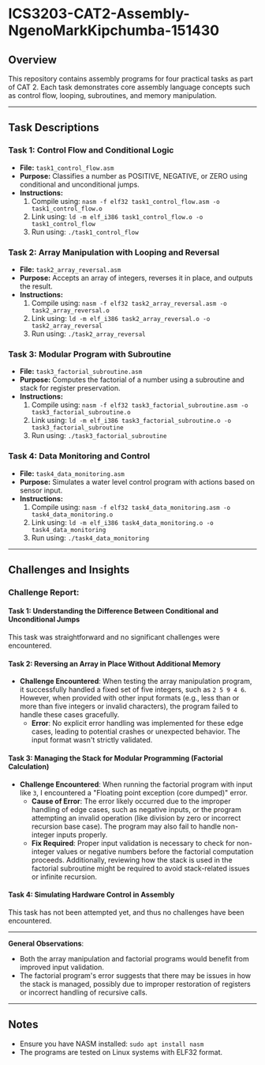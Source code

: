 # ICS3203-CAT2-Assembly-NgenoMarkKipchumba-151430

## Overview
This repository contains assembly programs for four practical tasks as part of CAT 2. Each task demonstrates core assembly language concepts such as control flow, looping, subroutines, and memory manipulation.

---

## Task Descriptions

### Task 1: Control Flow and Conditional Logic
- **File:** `task1_control_flow.asm`
- **Purpose:** Classifies a number as POSITIVE, NEGATIVE, or ZERO using conditional and unconditional jumps.
- **Instructions:**
  1. Compile using: `nasm -f elf32 task1_control_flow.asm -o task1_control_flow.o`
  2. Link using: `ld -m elf_i386 task1_control_flow.o -o task1_control_flow`
  3. Run using: `./task1_control_flow`

### Task 2: Array Manipulation with Looping and Reversal
- **File:** `task2_array_reversal.asm`
- **Purpose:** Accepts an array of integers, reverses it in place, and outputs the result.
- **Instructions:**
  1. Compile using: `nasm -f elf32 task2_array_reversal.asm -o task2_array_reversal.o`
  2. Link using: `ld -m elf_i386 task2_array_reversal.o -o task2_array_reversal`
  3. Run using: `./task2_array_reversal`

### Task 3: Modular Program with Subroutine
- **File:** `task3_factorial_subroutine.asm`
- **Purpose:** Computes the factorial of a number using a subroutine and stack for register preservation.
- **Instructions:**
  1. Compile using: `nasm -f elf32 task3_factorial_subroutine.asm -o task3_factorial_subroutine.o`
  2. Link using: `ld -m elf_i386 task3_factorial_subroutine.o -o task3_factorial_subroutine`
  3. Run using: `./task3_factorial_subroutine`

### Task 4: Data Monitoring and Control
- **File:** `task4_data_monitoring.asm`
- **Purpose:** Simulates a water level control program with actions based on sensor input.
- **Instructions:**
  1. Compile using: `nasm -f elf32 task4_data_monitoring.asm -o task4_data_monitoring.o`
  2. Link using: `ld -m elf_i386 task4_data_monitoring.o -o task4_data_monitoring`
  3. Run using: `./task4_data_monitoring`

---

## Challenges and Insights 
### Challenge Report:

#### Task 1: Understanding the Difference Between Conditional and Unconditional Jumps
This task was straightforward and no significant challenges were encountered.

#### Task 2: Reversing an Array in Place Without Additional Memory
- **Challenge Encountered**: 
  When testing the array manipulation program, it successfully handled a fixed set of five integers, such as `2 5 9 4 6`. However, when provided with other input formats (e.g., less than or more than five integers or invalid characters), the program failed to handle these cases gracefully.
  - **Error**: No explicit error handling was implemented for these edge cases, leading to potential crashes or unexpected behavior. The input format wasn't strictly validated.

#### Task 3: Managing the Stack for Modular Programming (Factorial Calculation)
- **Challenge Encountered**: 
  When running the factorial program with input like `3`, I encountered a "Floating point exception (core dumped)" error.
  - **Cause of Error**: The error likely occurred due to the improper handling of edge cases, such as negative inputs, or the program attempting an invalid operation (like division by zero or incorrect recursion base case). The program may also fail to handle non-integer inputs properly.
  - **Fix Required**: Proper input validation is necessary to check for non-integer values or negative numbers before the factorial computation proceeds. Additionally, reviewing how the stack is used in the factorial subroutine might be required to avoid stack-related issues or infinite recursion.

#### Task 4: Simulating Hardware Control in Assembly
This task has not been attempted yet, and thus no challenges have been encountered.

---

**General Observations**:
- Both the array manipulation and factorial programs would benefit from improved input validation.
- The factorial program's error suggests that there may be issues in how the stack is managed, possibly due to improper restoration of registers or incorrect handling of recursive calls.


---

## Notes
- Ensure you have NASM installed: `sudo apt install nasm`
- The programs are tested on Linux systems with ELF32 format.
